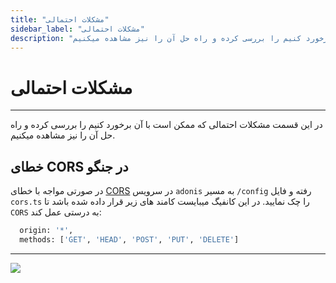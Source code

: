 ```yaml
---
title: "مشکلات احتمالی"
sidebar_label: "مشکلات احتمالی"
description: "در این قسمت مشکلات احتمالی که ممکن است با آن برخورد کنیم را بررسی کرده و راه حل آن را نیز مشاهده میکنیم."
---
```


# مشکلات احتمالی
---

در این قسمت مشکلات احتمالی که ممکن است با آن برخورد کنیم را بررسی کرده و راه حل آن را نیز مشاهده میکنیم.

## خطای CORS در جنگو

در صورتی مواجه با خطای [CORS](https://docs.adonisjs.com/guides/cors) در سرویس `adonis` به مسیر `/config` رفته و فایل `cors.ts` را چک نمایید. در این کانفیگ میبایست کامند های زیر قرار داده شده باشد تا `CORS` به درستی عمل کند:

```bash
  origin: '*',
  methods: ['GET', 'HEAD', 'POST', 'PUT', 'DELETE']
```

---
<a href="https://hub.chabokan.net/fa/services/create/adonis" ><img src="https://s1.chabokan.net/docs/images/adonis-banner.png" /></a>